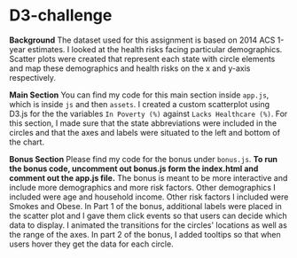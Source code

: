# D3-challenge

**Background**
The dataset used for this assignment is based on 2014 ACS 1-year estimates. I looked at the health risks facing particular demographics. Scatter plots were created that represent each state with circle elements and map these demographics and health risks on the x and y-axis respectively.

**Main Section** 
You can find my code for this main section inside `app.js`, which is inside `js` and then `assets`. I created a custom scatterplot using D3.js for the the variables `In Poverty (%)` against `Lacks Healthcare (%)`. For this section, I made sure that the state abbreviations were included in the circles and that the axes and labels were situated to the left and bottom of the chart. 

**Bonus Section** 
Please find my code for the bonus under `bonus.js`. **To run the bonus code, uncomment out bonus.js form the index.html and comment out the app.js file.**  The bonus is meant to be more interactive and include more demographics and more risk factors. Other demographics I included were age and household income. Other risk factors I included were Smokes and Obese. In Part 1 of the bonus, additional labels were placed in the scatter plot and I gave them click events so that users can decide which data to display. I animated the transitions for the circles' locations as well as the range of the axes. In part 2 of the bonus, I added tooltips so that when users hover they get the data for each circle. 
